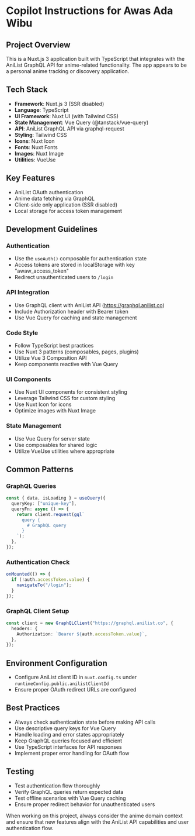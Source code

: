 # Copilot Instructions for Awas Ada Wibu

## Project Overview

This is a Nuxt.js 3 application built with TypeScript that integrates with the AniList GraphQL API for anime-related functionality. The app appears to be a personal anime tracking or discovery application.

## Tech Stack

- **Framework**: Nuxt.js 3 (SSR disabled)
- **Language**: TypeScript
- **UI Framework**: Nuxt UI (with Tailwind CSS)
- **State Management**: Vue Query (@tanstack/vue-query)
- **API**: AniList GraphQL API via graphql-request
- **Styling**: Tailwind CSS
- **Icons**: Nuxt Icon
- **Fonts**: Nuxt Fonts
- **Images**: Nuxt Image
- **Utilities**: VueUse

## Key Features

- AniList OAuth authentication
- Anime data fetching via GraphQL
- Client-side only application (SSR disabled)
- Local storage for access token management

## Development Guidelines

### Authentication

- Use the `useAuth()` composable for authentication state
- Access tokens are stored in localStorage with key "awaw_access_token"
- Redirect unauthenticated users to `/login`

### API Integration

- Use GraphQL client with AniList API (https://graphql.anilist.co)
- Include Authorization header with Bearer token
- Use Vue Query for caching and state management

### Code Style

- Follow TypeScript best practices
- Use Nuxt 3 patterns (composables, pages, plugins)
- Utilize Vue 3 Composition API
- Keep components reactive with Vue Query

### UI Components

- Use Nuxt UI components for consistent styling
- Leverage Tailwind CSS for custom styling
- Use Nuxt Icon for icons
- Optimize images with Nuxt Image

### State Management

- Use Vue Query for server state
- Use composables for shared logic
- Utilize VueUse utilities where appropriate

## Common Patterns

### GraphQL Queries

```typescript
const { data, isLoading } = useQuery({
  queryKey: ["unique-key"],
  queryFn: async () => {
    return client.request(gql`
      query {
        # GraphQL query
      }
    `);
  },
});
```

### Authentication Check

```typescript
onMounted(() => {
  if (!auth.accessToken.value) {
    navigateTo("/login");
  }
});
```

### GraphQL Client Setup

```typescript
const client = new GraphQLClient("https://graphql.anilist.co", {
  headers: {
    Authorization: `Bearer ${auth.accessToken.value}`,
  },
});
```

## Environment Configuration

- Configure AniList client ID in `nuxt.config.ts` under `runtimeConfig.public.anilistClientId`
- Ensure proper OAuth redirect URLs are configured

## Best Practices

- Always check authentication state before making API calls
- Use descriptive query keys for Vue Query
- Handle loading and error states appropriately
- Keep GraphQL queries focused and efficient
- Use TypeScript interfaces for API responses
- Implement proper error handling for OAuth flow

## Testing

- Test authentication flow thoroughly
- Verify GraphQL queries return expected data
- Test offline scenarios with Vue Query caching
- Ensure proper redirect behavior for unauthenticated users

When working on this project, always consider the anime domain context and ensure that new features align with the AniList API capabilities and user authentication flow.

